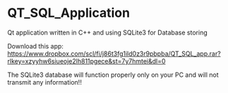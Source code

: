 # QT_SQL_Application
Qt application written in C++ and using SQLite3 for Database storing

Download this app: https://www.dropbox.com/scl/fi/j86t3fg1ild0z3r9pbpba/QT_SQL_app.rar?rlkey=xzyyhw6siueoje2lh811pgece&st=7y7hmtei&dl=0

The SQLite3 database will function properly only on your PC and will not transmit any information!!
